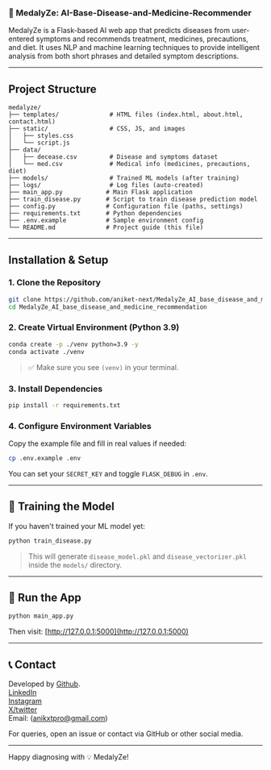 ### 🧠 MedalyZe: AI-Base-Disease-and-Medicine-Recommender

MedalyZe is a Flask-based AI web app that predicts diseases from user-entered symptoms and recommends treatment, medicines, precautions, and diet. It uses NLP and machine learning techniques to provide intelligent analysis from both short phrases and detailed symptom descriptions.

---

##  Project Structure

```
medalyze/
├── templates/              # HTML files (index.html, about.html, contact.html)
├── static/                 # CSS, JS, and images
│   ├── styles.css
│   └── script.js
├── data/
│   ├── decease.csv         # Disease and symptoms dataset
│   └── med.csv             # Medical info (medicines, precautions, diet)
├── models/                 # Trained ML models (after training)
├── logs/                   # Log files (auto-created)
├── main_app.py            # Main Flask application
├── train_disease.py       # Script to train disease prediction model
├── config.py              # Configuration file (paths, settings)
├── requirements.txt       # Python dependencies
├── .env.example           # Sample environment config
└── README.md              # Project guide (this file)
```

---

##  Installation & Setup

### 1. Clone the Repository
```bash
git clone https://github.com/aniket-next/MedalyZe_AI_base_disease_and_medicine_recommendation.git
cd MedalyZe_AI_base_disease_and_medicine_recommendation
```

### 2. Create Virtual Environment (Python 3.9)
```bash
conda create -p ./venv python=3.9 -y
conda activate ./venv
```

> ✅ Make sure you see `(venv)` in your terminal.

### 3. Install Dependencies
```bash
pip install -r requirements.txt
```

### 4. Configure Environment Variables
Copy the example file and fill in real values if needed:
```bash
cp .env.example .env
```
You can set your `SECRET_KEY` and toggle `FLASK_DEBUG` in `.env`.

---

## 🧠 Training the Model
If you haven't trained your ML model yet:
```bash
python train_disease.py
```
> This will generate `disease_model.pkl` and `disease_vectorizer.pkl` inside the `models/` directory.

---

## 🚀 Run the App
```bash
python main_app.py
```
Then visit: [http://127.0.0.1:5000](http://127.0.0.1:5000)

---

## 📞 Contact
Developed by
[Github](https://github.com/aniket-next). <br>
[LinkedIn](https://www.linkedin.com/in/aniiiket-singh)<br>
[Instagram](https://www.instagram.com/aniiiket.siiingh)<br>
[X/twitter](https://www.x.com/Aniiiketsiingh)<br>
Email: (anikxtpro@gmail.com)

For queries, open an issue or contact via GitHub or other social media.

---

Happy diagnosing with 💡 MedalyZe!
